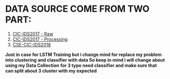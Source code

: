 # DATA SOURCE COME FROM TWO PART:  
1. [CIC-IDS2017 - Raw](https://www.kaggle.com/datasets/cicdataset/cicids2017?select=MachineLearningCSV)
2. [CIC-IDS2017 - Processing](https://www.kaggle.com/datasets/dhoogla/cicids2017?select=Benign-Monday-no-metadata.parquet)
3. [CSE-CIC-IDS2018](https://www.kaggle.com/datasets/solarmainframe/ids-intrusion-csv)

**Just in case for LSTM Training but i change mind for replace my problem into clustering**
**and classifier with data So keep in mind i will change about using my Data Collection**
**for 3 type need classifier and make sure that can split about 3 cluster with my expected**